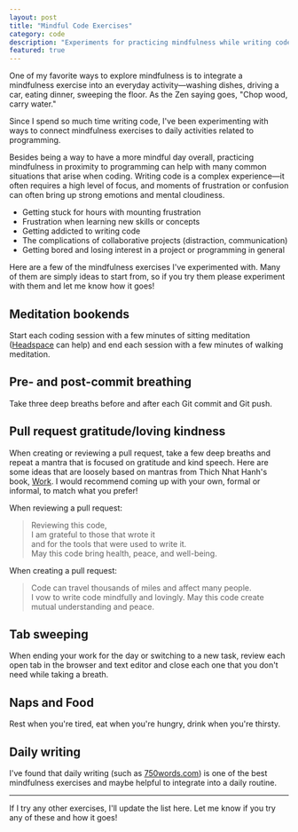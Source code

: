 ```yaml
---
layout: post
title: "Mindful Code Exercises"
category: code
description: "Experiments for practicing mindfulness while writing code."
featured: true
---
```


One of my favorite ways to explore mindfulness is to integrate a mindfulness exercise into an everyday activity—washing dishes, driving a car, eating dinner, sweeping the floor. As the Zen saying goes, "Chop wood, carry water."

Since I spend so much time writing code, I've been experimenting with ways to connect mindfulness exercises to daily activities related to programming.

Besides being a way to have a more mindful day overall, practicing mindfulness in proximity to programming can help with many common situations that arise when coding. Writing code is a complex experience—it often requires a high level of focus, and moments of frustration or confusion can often bring up strong emotions and mental cloudiness.

* Getting stuck for hours with mounting frustration
* Frustration when learning new skills or concepts
* Getting addicted to writing code
* The complications of collaborative projects (distraction, communication)
* Getting bored and losing interest in a project or programming in general

Here are a few of the mindfulness exercises I've experimented with. Many of them are simply ideas to start from, so if you try them please experiment with them and let me know how it goes!

## Meditation bookends

Start each coding session with a few minutes of sitting meditation ([Headspace](http://headspace.com) can help) and end each session with a few minutes of walking meditation.

## Pre- and post-commit breathing

Take three deep breaths before and after each Git commit and Git push.

## Pull request gratitude/loving kindness

When creating or reviewing a pull request, take a few deep breaths and repeat a mantra that is focused on gratitude and kind speech. Here are some ideas that are loosely based on mantras from Thich Nhat Hanh's book, [Work](https://plumvillage.org/news/work-how-to-find-joy-and-meaning-in-each-hour-of-the-day/). I would recommend coming up with your own, formal or informal, to match what you prefer!

When reviewing a pull request:

> Reviewing this code,  
> I am grateful to those that wrote it  
> and for the tools that were used to write it.  
> May this code bring health, peace, and well-being.

When creating a pull request:

> Code can travel thousands of miles and affect many people.  
> I vow to write code mindfully and lovingly.
> May this code create mutual understanding and peace.

## Tab sweeping

When ending your work for the day or switching to a new task, review each open tab in the browser and text editor and close each one that you don't need while taking a breath.

## Naps and Food

Rest when you're tired, eat when you're hungry, drink when you're thirsty.

## Daily writing

I've found that daily writing (such as [750words.com](http://750words.com)) is one of the best mindfulness exercises and maybe helpful to integrate into a daily routine.

---

If I try any other exercises, I'll update the list here. Let me know if you try any of these and how it goes!
